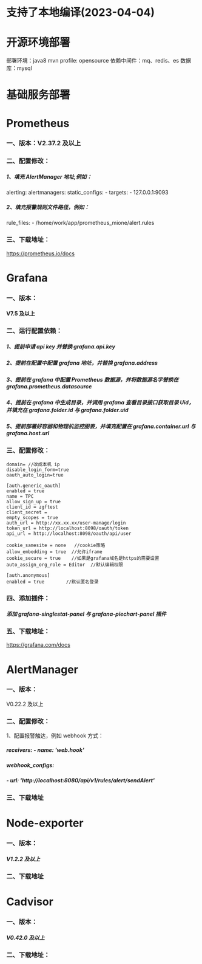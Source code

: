 # 支持了本地编译(2023-04-04)
# 开源环境部署

部署环境：java8
mvn profile: opensource
依赖中间件：mq、redis、es
数据库：mysql

# 基础服务部署


# **Prometheus**
### 一、版本：V2.37.2 及以上
### 二、配置修改：
##### 1、填充 AlertManager 地址,例如：
alerting:
alertmanagers:
static_configs: - targets: - 127.0.0.1:9093
##### 2、填充报警规则文件路径，例如：
rule_files: - /home/work/app/prometheus_mione/alert.rules

### 三、下载地址：
<https://prometheus.io/docs>

# **Grafana**
### 一、版本：
#### V7.5 及以上
### 二、运行配置依赖：
##### 1、提前申请 api key 并替换 grafana.api.key
##### 2、提前在配置中配置 grafana 地址，并替换 grafana.address
##### 3、提前在 grafana 中配置 Prometheus 数据源，并将数据源名字替换在 grafana.prometheus.datasource
##### 4、提前在 grafana 中生成目录，并调用 grafana 查看目录接口获取目录 Uid，并填充在 grafana.folder.id 与 grafana.folder.uid
##### 5、提前部署好容器和物理机监控图表，并填充配置在 grafana.container.url 与 grafana.host.url
### 三、配置修改：
	domain= //改成本机 ip
	disable_login_form=true
	oauth_auto_login=true

    [auth.generic_oauth]
    enabled = true
    name = TPC
    allow_sign_up = true
    client_id = zgftest
    client_secret = 
    empty_scopes = true
    auth_url = http://xx.xx.xx/user-manage/login
    token_url = http://localhost:8098/oauth/token
    api_url = http://localhost:8098/oauth/api/user

    cookie_samesite = none   //cookie策略
    allow_embedding = true  //允许iframe
    cookie_secure = true    //如果是grafana域名是https的需要设置
    auto_assign_org_role = Editor  //默认编辑权限

    [auth.anonymous]
    enabled = true        //默认匿名登录

### 四、添加插件：
##### 添加 grafana-singlestat-panel 与 grafana-piechart-panel 插件
### 五、下载地址：
<https://grafana.com/docs>

# **AlertManager**
### 一、版本：
V0.22.2 及以上
### 二、配置修改：
1、配置报警触达，例如 webhook 方式：
##### receivers: - name: 'web.hook'
##### webhook_configs:
##### - url: 'http://localhost:8080/api/v1/rules/alert/sendAlert'

### 三、下载地址

# **Node-exporter**
### 一、版本：
##### V1.2.2 及以上
### 二、下载地址

# **Cadvisor**
### 一、版本：
##### V0.42.0 及以上
### 二、下载地址：
